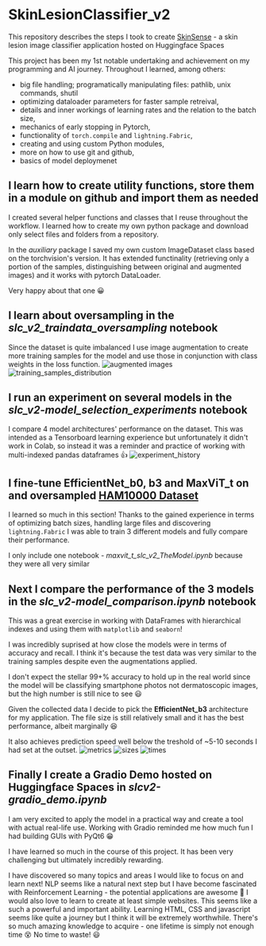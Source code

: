 # SkinLesionClassifier_v2
This repository describes the steps I took to create [SkinSense](https://huggingface.co/spaces/mgrzb451/SkinSense/) - a skin lesion image classifier application hosted on Huggingface Spaces

This project has been my 1st notable undertaking and achievement on my programming and AI journey. Throughout I learned, among others:
* big file handling; programatically manipulating files: pathlib, unix commands, shutil
* optimizing dataloader parameters for faster sample retreival,
* details and inner workings of learning rates and the relation to the batch size,
* mechanics of early stopping in Pytorch,
* functionality of `torch.compile` and `lightning.Fabric`,
* creating and using custom Python modules,
* more on how to use git and github,
* basics of model deploymenet

## I learn how to create utility functions, store them in a module on github and import them as needed
I created several helper functions and classes that I reuse throughout the workflow. I learned how to create my own python package and download only select files and folders from a repository.

In the *auxiliary* package I saved my own custom ImageDataset class based on the torchvision's version. It has extended functinality (retrieving only a portion of the samples, distinguishing between original and augmented images) and it works with pytorch DataLoader.

Very happy about that one :grinning:

## I learn about **oversampling** in the *slc_v2_traindata_oversampling* notebook
Since the dataset is quite imbalanced I use image augmentation to create more training samples for the model and use those in conjunction with class weights in the loss function.
![augmented images](https://github.com/user-attachments/assets/c7c742c7-47d1-4f60-b24b-2066a5424bae)
![training_samples_distribution](https://github.com/user-attachments/assets/13041712-e5ca-407a-b581-a8b3ffa0a276)

## I run an experiment on several models in the *slc_v2-model_selection_experiments* notebook
I compare 4 model architectures' performance on the dataset. This was intended as a Tensorboard learning experience but unfortunately it didn't work in Colab, so instead it was a reminder and practice of working with multi-indexed pandas dataframes :+1:
![experiment_history](https://github.com/user-attachments/assets/0a2ec44d-1066-4da8-814b-39c56606db13)

## I fine-tune EfficientNet_b0, b3 and MaxViT_t on and oversampled [HAM10000 Dataset](https://dataverse.harvard.edu/dataset.xhtml?persistentId=doi:10.7910/DVN/DBW86T)
I learned so much in this section! Thanks to the gained experience in terms of optimizing batch sizes, handling large files and discovering `lightning.Fabric` I was able to train 3 different models and fully compare their performance.

I only include one notebook - *maxvit_t_slc_v2_TheModel.ipynb* because they were all very similar

## Next I compare the performance of the 3 models in the *slc_v2-model_comparison.ipynb* notebook
This was a great exercise in working with DataFrames with hierarchical indexes and using them with `matplotlib` and `seaborn`!

I was incredibly suprised at how close the models were in terms of accuracy and recall. I think it's because the test data was very similar to the training samples despite even the augmentations applied.

I don't expect the stellar 99+% accuracy to hold up in the real world since the model will be classifying smartphone photos not dermatoscopic images, but the high number is still nice to see 😃

Given the collected data I decide to pick the **EfficientNet_b3** architecture for my application. The file size is still relatively small and it has the best performance, albeit marginally 😆 

It also achieves prediction speed well below the treshold of ~5-10 seconds I had set at the outset.
![metrics](https://github.com/user-attachments/assets/d542fa23-1061-4333-90b5-dac4ecc68fe2)
![sizes](https://github.com/user-attachments/assets/cc7acf7c-538b-4436-9212-1115b4c2d49a)
![times](https://github.com/user-attachments/assets/97a1fe72-32e0-40f2-93f7-37e3d7ef571f)

## Finally I create a Gradio Demo hosted on Huggingface Spaces in *slcv2-gradio_demo.ipynb*
I am very excited to apply the model in a practical way and create a tool with actual real-life use. Working with Gradio reminded me how much fun I had building GUIs with PyQt6 :grin:

I have learned so much in the course of this project. It has been very challenging but ultimately incredibly rewarding. 

I have discovered so many topics and areas I would like to focus on and learn next! NLP seems like a natural next step but I have become fascinated with Reinforcement Learning - the potential applications are awesome 🤯 
I would also love to learn to create at least simple websites. This seems like a such a powerful and important ability. Learning HTML, CSS and javascript seems like quite a journey but I think it will be extremely worthwhile.
There's so much amazing knowledge to acquire - one lifetime is simply not enough time :dizzy_face: No time to waste! :smiley:

